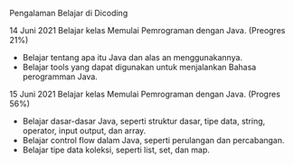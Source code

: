 Pengalaman Belajar di Dicoding

14 Juni 2021
Belajar kelas Memulai Pemrograman dengan Java. (Preogres 21%)
* Belajar tentang apa itu Java dan alas an menggunakannya.
* Belajar tools yang dapat digunakan untuk menjalankan Bahasa perogramman Java.

15 Juni 2021
Belajar kelas Memulai Pemrograman dengan Java. (Progres 56%)
* Belajar dasar-dasar Java, seperti struktur dasar, tipe data, string, operator, input output, dan array.
* Belajar control flow dalam Java, seperti perulangan dan percabangan.
* Belajar tipe data koleksi, seperti list, set, dan map.
